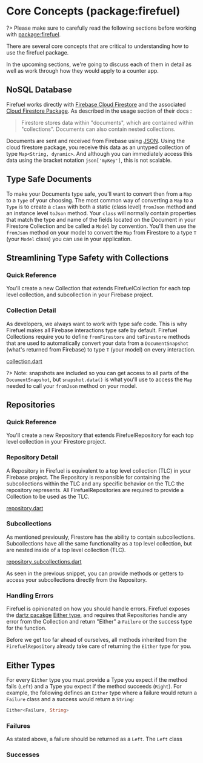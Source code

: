 # Core Concepts (package:firefuel)

?> Please make sure to carefully read the following sections before working with [package:firefuel](https://pub.dev/packages/firefuel).

There are several core concepts that are critical to understanding how to use the firefuel package.

In the upcoming sections, we're going to discuss each of them in detail as well as work through how they would apply to a counter app.

## NoSQL Database

Firefuel works directly with [Firebase Cloud Firestore](https://firebase.flutter.dev/docs/firestore/overview) and the associated [Cloud Firestore Package](https://pub.dev/packages/cloud_firestore). As described in the usage section of their docs :

> Firestore stores data within "documents", which are contained within "collections". Documents can also contain nested collections. 

Documents are sent and received from Firebase using [JSON](https://www.json.org/json-en.html). Using the cloud firestore package, you receive this data as an untyped collection of type `Map<String, dynamic>`. And although you can immediately access this data using the bracket notation `json['myKey']`, this is not scalable.

## Type Safe Documents

To make your Documents type safe, you'll want to convert then from a `Map` to a `Type` of your choosing. The most common way of converting a `Map` to a `Type` is to create a `class` with both a static (class level) `fromJson` method and an instance level `toJson` method. Your `class` will normally contain properties that match the type and name of the fields located on the Document in your Firestore Collection and be called a `Model` by convention. You'll then use the `fromJson` method on your model to convert the `Map` from Firestore to a type `T` (your `Model` class) you can use in your application.

## Streamlining Type Safety with Collections

### Quick Reference

You'll create a new Collection that extends FirefuelCollection for each top level collection, and subcollection in your Firebase project.

### Collection Detail

As developers, we always want to work with type safe code. This is why Firefuel makes all Firebase interactions type safe by default. Firefuel Collections require you to define `fromFirestore` and `toFirestore` methods that are used to automatically convert your data from a `DocumentSnapshot` (what's returned from Firebase) to type `T` (your model) on every interaction. 


[collection.dart](_snippets/architecture/collection.dart.md ':include')

?> Note: snapshots are included so you can get access to all parts of the `DocumentSnapshot`, but `snapshot.data()` is what you'll use to access the `Map` needed to call your `fromJson` method on your model.


## Repositories

### Quick Reference

You'll create a new Repository that extends FirefuelRepository for each top level collection in your Firestore project.

### Repository Detail

A Repository in Firefuel is equivalent to a top level collection (TLC) in your Firebase project. The Repository is responsible for containing the subcollections within the TLC and any specific behavior on the TLC the repository represents. All FirefuelRepositories are required to provide a Collection to be used as the TLC.

[repository.dart](_snippets/architecture/repository.dart.md ':include')

### Subcollections

As mentioned previously, Firestore has the ability to contain subcollections. Subcollections have all the same functionality as a top level collection, but are nested inside of a top level collection (TLC). 

[repository_subcollections.dart](_snippets/architecture/repository_subcollections.dart.md ':include')

As seen in the previous snippet, you can provide methods or getters to access your subcollections directly from the Repository.

### Handling Errors

Firefuel is opinionated on how you should handle errors. Firefuel exposes the [dartz pacakge](https://pub.dev/packages/dartz) [Either type](https://pub.dev/documentation/dartz/latest/dartz/Either-class.html), and requires that Repositories handle any error from the Collection and return "Either" a `Failure` or the success type for the function. 


Before we get too far ahead of ourselves, all methods inherited from the `FirefuelRepository` already take care of returning the `Either` type for you. 

## Either Types

For every `Either` type you must provide a Type you expect if the method fails (`Left`) and a Type you expect if the method succeeds (`Right`). For example, the following defines an `Either` type where a failure would return a `Failure` class and a success would return a `String`:

```dart
Either<Failure, String>
```

### Failures

As stated above, a failure should be returned as a `Left`. The `Left` class




### Successes